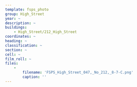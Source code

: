 ```yaml
---
template: fsps_photo
group: High_Street
year: ~
description: ~
buildings:
    - High_Street/212_High_Street
coordinates: ~
heading: ~
classification: ~
section: ~
cell: ~
film_roll: ~
files:
    -
        filename: 'FSPS_High_Street_047,_No_212,_8-7-C.png'
        caption: ''
---
```

